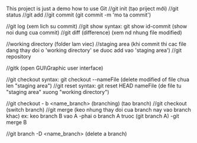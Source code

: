 This project is just a demo how to use Git
//git init (tạo priject mới)
//git status
//git add
//git commit (git commit -m 'mo ta commit')

//git log (xem lich su commit)
//git show syntax: git show id-commit (show noi dung cua commit)
//git diff (difference) (xem nd nhung file modified)

//working directory (folder lam viec)
//staging area (khi commit thi cac file dang thay doi o 'working directory' se duoc add vao 'staging area')
//git repository

//gitk (open GUI\Graphic user interface)

//git checkout syntax: git checkout --nameFile (delete modified of file chua len "staging area")
//git reset syntax: git reset HEAD nameFile (de file tu "staging area" xuong "working directory")

//git checkout - b <name_branch> (branching) (tao branch)
//git checkout <branch> (switch branch)
//git merge (keo nhung thay doi cua branch nay vao branch khac)
ex: keo branch B vao A
-phai o branch A truoc (git branch A)
-git merge B

//git branch -D <name_branch> (delete a branch)